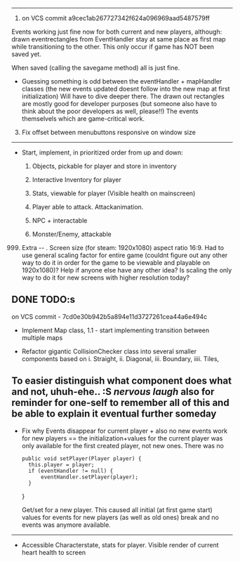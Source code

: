 -------------------------------------------------------------------
1. on VCS commit a9cec1ab267727342f624a096969aad5487579ff

Events working just fine now for both current and new players, 
    although: drawn eventrectangles from EventHandler stay at same place as first map while transitioning to the other. This only occur if game has NOT been saved yet. 

When saved (calling the savegame method) all is just fine.

- Guessing something is odd between the eventHandler + mapHandler classes (the new events updated doesnt follow into the new map at first initialization) Will have to dive deeper there. The drawn out rectangles are mostly good for developer purposes (but someone also have to think about the poor developers as well, please!!) 
The events themselvels which are game-critical work.


3. Fix offset between menubuttons responsive on window size
-------------------------------------------------------------------


* Start, implement, in prioritized order from up and down:

    1. Objects, pickable for player and store in inventory
    2. Interactive Inventory for player

    3. Stats, viewable for player (Visible health on mainscreen)

    4. Player able to attack. Attackanimation.

    5. NPC + interactable
    
    6. Monster/Enemy, attackable


















999. Extra -- . Screen size (for steam: 1920x1080) aspect ratio 16:9. Had to use general scaling factor for entire game (couldnt figure out any other way to do it in order for the game to be viewable and playable on 1920x1080)? Help if anyone else have any other idea? Is scaling the only way to do it for new screens with higher resolution today? 











DONE TODO:s
-------------------------------------------------------------------
on VCS commit - 7cd0e30b942b5a894e11d3727261cea44a6e494c

* Implement Map class, 
    1.1 - start implementing transition between multiple maps

* Refactor gigantic CollisionChecker class into several smaller components based on 
        i. Straight,
        ii. Diagonal, 
        iii. Boundary, 
        iiii. Tiles,

To easier distinguish what component does what and not, uhuh-ehe.. :S *nervous laugh* also for reminder for one-self to remember all of this and be able to explain it eventual further someday 
-------------------------------------------------------------------

* Fix why Events disappear for current player + also no new events work for new players == the initialization+values for the current player was only available for the first created player, not new ones. There was no

      public void setPlayer(Player player) {
        this.player = player;
        if (eventHandler != null) {
            eventHandler.setPlayer(player);
        }
    }

    Get/set for a new player. This caused all initial (at first game start) values for events for new players (as well as old ones) break and no events was anymore available.

-------------------------------------------------------------------
* Accessible Characterstate, stats for player. Visible render of current heart health to screen
